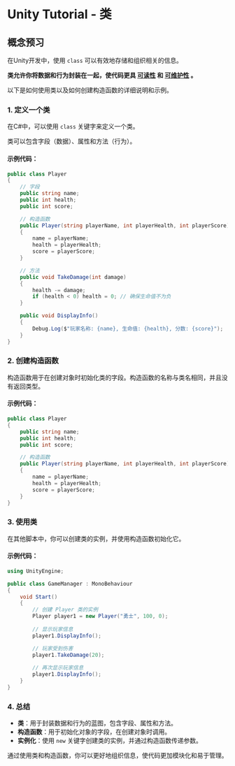 # Unity Tutorial - 类

## 概念预习

在Unity开发中，使用 `class` 可以有效地存储和组织相关的信息。

**类允许你将数据和行为封装在一起，使代码更具 <u>可读性</u> 和 <u>可维护性</u> 。**

以下是如何使用类以及如何创建构造函数的详细说明和示例。

### 1. 定义一个类

在C#中，可以使用 `class` 关键字来定义一个类。

类可以包含字段（数据）、属性和方法（行为）。

#### 示例代码：

```csharp
public class Player
{
    // 字段
    public string name;
    public int health;
    public int score;

    // 构造函数
    public Player(string playerName, int playerHealth, int playerScore)
    {
        name = playerName;
        health = playerHealth;
        score = playerScore;
    }

    // 方法
    public void TakeDamage(int damage)
    {
        health -= damage;
        if (health < 0) health = 0; // 确保生命值不为负
    }

    public void DisplayInfo()
    {
        Debug.Log($"玩家名称: {name}, 生命值: {health}, 分数: {score}");
    }
}
```

### 2. 创建构造函数

构造函数用于在创建对象时初始化类的字段。构造函数的名称与类名相同，并且没有返回类型。

#### 示例代码：

```csharp
public class Player
{
    public string name;
    public int health;
    public int score;

    // 构造函数
    public Player(string playerName, int playerHealth, int playerScore)
    {
        name = playerName;
        health = playerHealth;
        score = playerScore;
    }
}
```

### 3. 使用类

在其他脚本中，你可以创建类的实例，并使用构造函数初始化它。

#### 示例代码：

```csharp
using UnityEngine;

public class GameManager : MonoBehaviour
{
    void Start()
    {
        // 创建 Player 类的实例
        Player player1 = new Player("勇士", 100, 0);
        
        // 显示玩家信息
        player1.DisplayInfo();

        // 玩家受到伤害
        player1.TakeDamage(20);
        
        // 再次显示玩家信息
        player1.DisplayInfo();
    }
}
```

### 4. 总结

- **类**：用于封装数据和行为的蓝图，包含字段、属性和方法。
- **构造函数**：用于初始化对象的字段，在创建对象时调用。
- **实例化**：使用 `new` 关键字创建类的实例，并通过构造函数传递参数。

通过使用类和构造函数，你可以更好地组织信息，使代码更加模块化和易于管理。

